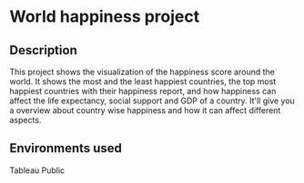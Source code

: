 # World happiness project
## Description 
This project shows the visualization of the happiness score around the world. It shows the most and the least happiest countries, the top most happiest countries with their happiness report,  and how happiness can affect the life expectancy, social support and GDP of a country. It'll give you a overview about country wise happiness and how it can affect different aspects. 

## Environments used
Tableau Public




